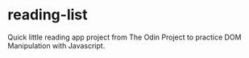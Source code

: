 # reading-list

Quick little reading app project from The Odin Project to practice DOM Manipulation with Javascript.

